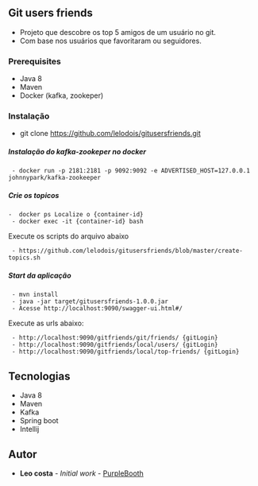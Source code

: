 ## Git users friends

- Projeto que descobre os top 5 amigos de um usuário no git.
- Com base nos usuários que favoritaram ou seguidores.

### Prerequisites

- Java 8 
- Maven
- Docker (kafka, zookeper)

### Instalação

 - git clone https://github.com/lelodois/gitusersfriends.git

##### Instalação do kafka-zookeper no docker

```
 - docker run -p 2181:2181 -p 9092:9092 -e ADVERTISED_HOST=127.0.0.1  johnnypark/kafka-zookeeper 
```

##### Crie os topicos

```
-  docker ps Localize o {container-id}
 - docker exec -it {container-id} bash
```

Execute os scripts do arquivo abaixo
```
 - https://github.com/lelodois/gitusersfriends/blob/master/create-topics.sh
```

##### Start da aplicação

```
 - mvn install
 - java -jar target/gitusersfriends-1.0.0.jar
 - Acesse http://localhost:9090/swagger-ui.html#/
```

Execute as urls abaixo:

```
 - http://localhost:9090/gitfriends/git/friends/ {gitLogin}
 - http://localhost:9090/gitfriends/local/users/ {gitLogin}
 - http://localhost:9090/gitfriends/local/top-friends/ {gitLogin}
```


## Tecnologias

* Java 8
* Maven
* Kafka
* Spring boot
* Intellij

## Autor

* **Leo costa** - *Initial work* - [PurpleBooth](https://github.com/lelodois/gitusersfriendsh)
